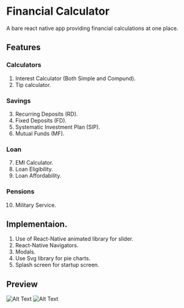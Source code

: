 # Financial Calculator

A bare react native app providing financial calculations at one place.

## Features
### Calculators
1. Interest Calculator (Both Simple and Compund).
2. Tip calculator.
### Savings
3. Recurring Deposits (RD).
4. Fixed Deposits (FD).
5. Systematic Investment Plan (SIP).
6. Mutual Funds (MF).
### Loan
7. EMI Calculator.
8. Loan Eligibility.
9. Loan Affordability.
### Pensions
10. Military Service.

<!-- Use the package manager [pip](https://pip.pypa.io/en/stable/) to install foobar.

```bash
pip install foobar
``` -->

## Implementaion.

1. Use of React-Native animated library for slider.
2. React-Native Navigators.
3. Modals.
4. Use Svg library for pie charts.
5. Splash screen for startup screen.


## Preview

![Alt Text](https://media.giphy.com/media/LqTwJGbX8yUIvNfLe3/giphy.gif)
![Alt Text](https://media.giphy.com/media/WQUZzl9ZteG0gga9AT/giphy.gif)

